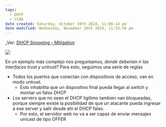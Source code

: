 ```yaml
---
tags:
  - DHCP
  - CCNA
date created: Saturday, October 19th 2024, 11:08:14 pm
date modified: Wednesday, November 20th 2024, 11:33:50 pm
---
```


_Ver: [DHCP Snooping - Mitigation](DHCP%20Snooping%20-%20Mitigation.md)

![](Screenshot%20from%202024-01-05%2009-11-03.png)

En un ejemplo más complejo nos preguntamos, _donde deberian ir las interfaces trust y untrust?_
Para esto, seguimos una serie de reglas
- Todos los puertos que conectan con dispositivos de acceso, van en modo untrust.
	- Esto inhabilita que un dispositivo final pueda llegar al switch y montar un falso DHCP
- Los servers que no sean el DHCP ligitimo tambien van bloqueadas, porque siempre existe la posibilidad de que un atacante pueda ingresar a ese server y salir desde ahi el DHCP falso.
	- Por esto, el servidor web no va a ser capaz de enviar mensajes unicast de tipo OFFER